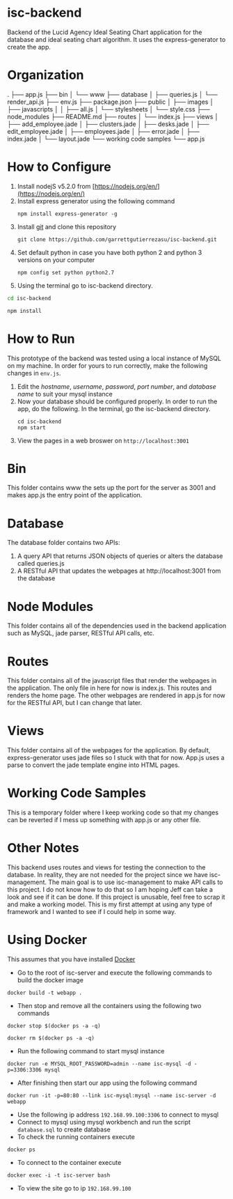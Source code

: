 ﻿# isc-backend
Backend of the Lucid Agency Ideal Seating Chart application for the database and ideal seating chart algorithm. It uses the express-generator to create the app.

# Organization
.
├── app.js
├── bin
│   └── www
├── database
│   ├── queries.js
│   └── render_api.js
├── env.js
├── package.json
├── public
│   ├── images
│   ├── javascripts
│   │   ├── all.js
│   └── stylesheets
│       └── style.css
├── node_modules
├── README.md
├── routes
│   └── index.js
├── views
│   ├── add_employee.jade
│   ├── clusters.jade
│   ├── desks.jade
│   ├── edit_employee.jade
│   ├── employees.jade
│   ├── error.jade
│   ├── index.jade
│   └── layout.jade
└──  working code samples
   └── app.js

# How to Configure
1. Install nodejS v5.2.0 from [https://nodejs.org/en/](https://nodejs.org/en/)
2. Install express generator using the following command 
   ```
   npm install express-generator -g
   ```
3. Install [git](https://git-scm.com/) and clone this repository 
   ``` 
   git clone https://github.com/garrettgutierrezasu/isc-backend.git
   ```
4. Set default python in case you have both python 2 and python 3 versions on your computer 
   ```
   npm config set python python2.7
   ```
5.  Using the terminal go to isc-backend directory.
   ```bash 
   cd isc-backend
   
   npm install
   ```

# How to Run
This prototype of the backend was tested using a local instance of MySQL on my machine. In order for yours to run correctly, make the following changes in `env.js`.
1. Edit the *hostname*, *username*, *password*, *port number*, and *database name* to suit your mysql instance 
2. Now your database should be configured properly. In order to run the app, do the following. In the terminal, go the isc-backend directory.
   ```
   cd isc-backend
   npm start
   ```
3. View the pages in a web broswer on `http://localhost:3001`

# Bin
This folder contains www the sets up the port for the server as 3001 and makes app.js the entry point of the application.

# Database
The database folder contains two APIs:
 1. A query API that returns JSON objects of queries or alters the database called queries.js
 2. A RESTful API that updates the webpages at http://localhost:3001 from the database


# Node Modules
This folder contains all of the dependencies used in the backend application such as MySQL, jade parser, RESTful API calls, etc.

# Routes
This folder contains all of the javascript files that render the webpages in the application. The only file in here for now is index.js. This routes and renders the home page. The other webpages are rendered in app.js for now for the RESTful API, but I can change that later.

# Views
This folder contains all of the webpages for the application. By default, express-generator uses jade files so I stuck with that for now. App.js uses a parse to convert the jade template engine into HTML pages.

# Working Code Samples
This is a temporary folder where I keep working code so that my changes can be reverted if I mess up something with app.js or any other file.

# Other Notes
This backend uses routes and views for testing the connection to the database. In reality, they are not needed for the project since we have isc-management. The main goal is to use isc-management to make API calls to this project. I do not know how to do that so I am hoping Jeff can take a look and see if it can be done. If this project is unusable, feel free to scrap it and make a working model. This is my first attempt at using any type of framework and I wanted to see if I could help in some way.


# Using Docker
This assumes that you have installed [Docker](https://www.docker.com/) 
* Go to the root of isc-server and execute the following commands to build the docker image

```docker
docker build -t webapp .
```

* Then stop and remove all the containers using the following two commands 

```docker
docker stop $(docker ps -a -q)

docker rm $(docker ps -a -q)
```

* Run the following command to start mysql  instance 

```docker
docker run -e MYSQL_ROOT_PASSWORD=admin --name isc-mysql -d -p=3306:3306 mysql
```

* After finishing then start our app using the following command 

```docker 
docker run -it -p=80:80 --link isc-mysql:mysql --name isc-server -d webapp
```

* Use the following ip address  `192.168.99.100:3306` to connect to mysql 
* Connect to mysql using  mysql workbench and run the script `database.sql` to create database
* To check the running containers execute
```docker
docker ps
```
* To connect to the container execute 
```docker 
docker exec -i -t isc-server bash
```
* To view the site go to ip `192.168.99.100` 


